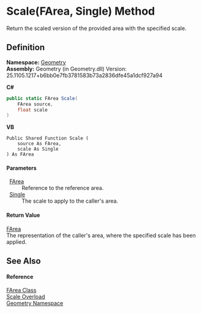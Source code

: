 # Scale(FArea, Single) Method


Return the scaled version of the provided area with the specified scale.



## Definition
**Namespace:** <a href="eb409b48-e279-bdb4-daf3-3196b72d55a2.md">Geometry</a>  
**Assembly:** Geometry (in Geometry.dll) Version: 25.1105.1217+b6bb0e7fb3781583b73a2836dfe45a1dcf927a94

**C#**
``` C#
public static FArea Scale(
	FArea source,
	float scale
)
```
**VB**
``` VB
Public Shared Function Scale ( 
	source As FArea,
	scale As Single
) As FArea
```



#### Parameters
<dl><dt>  <a href="bb9e7df7-af91-41d9-e4eb-f0500ec02002.md">FArea</a></dt><dd>Reference to the reference area.</dd><dt>  <a href="https://learn.microsoft.com/dotnet/api/system.single" target="_blank" rel="noopener noreferrer">Single</a></dt><dd>The scale to apply to the caller's area.</dd></dl>

#### Return Value
<a href="bb9e7df7-af91-41d9-e4eb-f0500ec02002.md">FArea</a>  
The representation of the caller's area, where the specified scale has been applied.

## See Also


#### Reference
<a href="bb9e7df7-af91-41d9-e4eb-f0500ec02002.md">FArea Class</a>  
<a href="48f780ea-7d83-f6f8-caf0-988251d8bf7b.md">Scale Overload</a>  
<a href="eb409b48-e279-bdb4-daf3-3196b72d55a2.md">Geometry Namespace</a>  
